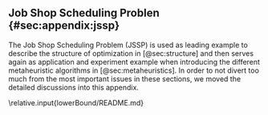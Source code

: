 ## Job Shop Scheduling Problen {#sec:appendix:jssp}

The Job Shop Scheduling Problem (JSSP) is used as leading example to describe the structure of optimization in [@sec:structure] and then serves again as application and experiment example when introducing the different metaheuristic algorithms in [@sec:metaheuristics].
In order to not divert too much from the most important issues in these sections, we moved the detailed discussions into this appendix.

\relative.input{lowerBound/README.md}

